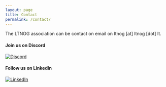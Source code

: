 ```yaml
---
layout: page
title: Contact
permalink: /contact/
---
```


The LTNOG association can be contact on email on ltnog [at] ltnog [dot] lt.

#### Join us on Discord
<a href="https://discord.gg/qPGcT7rjrz" target="_blank" title="Join us on Discord">
  <img src="{{ site.baseurl }}/assets/css/images/discord.png" alt="Discord" class="social-icon">
</a>

#### Follow us on LinkedIn
<a href="https://www.linkedin.com/company/ltnog" target="_blank" title="Follow us on LinkedIn">
  <img src="{{ site.baseurl }}/assets/css/images/linkedin.png" alt="LinkedIn" class="social-icon">
</a>
